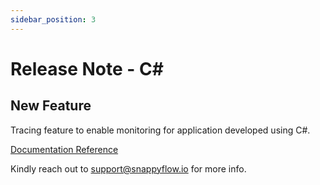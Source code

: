 ```yaml
---
sidebar_position: 3 
---
```

# Release Note - C#
## New Feature

Tracing feature to enable monitoring for application developed using C#.

[Documentation Reference](/docs/selfhosted-lite/Tracing/csharp)

Kindly reach out to [support@snappyflow.io](mailto:support@snappyflow.io) for more info.

